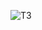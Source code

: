 ![ТЗ](https://sun9-19.userapi.com/impf/2uxwwC_Hb3C7qhw0iZ-UpyKdQdnNBb_l2gvblQ/NvbLK0nMMas.jpg?size=678x431&quality=96&proxy=1&sign=15a716441d0a8c29370dc9d40d8bd351)
